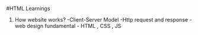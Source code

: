 #HTML Learnings

1. How website works?
  -Client-Server Model
  -Http request and response
  -web design fundamental - HTML , CSS , JS


  
